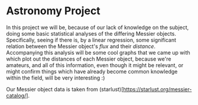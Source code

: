 # Astronomy Project

In this project we will be, because of our lack of knowledge on the subject,
doing some basic statistical analyses of the differing Messier objects. Specifically, 
seeing if there is, by a linear regression, some significant relation between the Messier 
object's *flux* and their *distance*. Accompanying this analysis will be some cool graphs 
that we came up with which plot out the distances of each Messier object, because
we're amateurs, and all of this information, even though it might be relevant,
or might confirm things which have already become common knowledge within the field,
will be very interesting :)

Our Messier object data is taken from (starlust)[https://starlust.org/messier-catalog/].